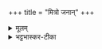 +++
title = "मित्रो जनान्"
+++

<details><summary>मूलम्</summary>

मि॒त्रो जनान्॑यातयति प्रजा॒नन्मि॒त्रो दा॑धार पृथि॒वीमु॒त द्याम् ।   
मि॒त्रᳵ कृ॒ष्टीरनि॑मिषा॒भि च॑ष्टे स॒त्याय॑ ह॒व्यङ्घृ॒तव॑द्विधेम ।
</details>

<details><summary>भट्टभास्कर-टीका</summary>

**मित्रो** देवः **जनान्** सर्वान् **यातयति** चेष्टयति **प्रजानन्** तत्तदधिकारानुरूपविधानज्ञः

**मित्र** एव **पृथिवीम्** अपि **द्याम्** अपि **दाधार** धारयितुं प्रभवति । ध्रियतेः छन्दसि लिटि तुजादित्वादभ्यासस्य दीर्घत्वम् ।

**मित्र** एव **कृष्टीः** मनुष्यान् विशेषेण **अनिमिषा** अनिमिषेणादरेणाभिचष्टे आभिमुख्येन पश्यति उपकरोतीत्यर्थः । दर्शनमुपकारः, तथाहि - 'वक्तारो भवन्ति, सुपश्यति' इति । मिषतेर्भावे क्विप् । यद्वा - अनिमिषाः देवाः । इगुपधलक्षणः कः, 'सुपां सुलुक्' इति शस आकारः । मनुष्यान् देवाश्च विशेषेण पश्यतीति ।

तस्मात् तस्मै सत्यायामोघ-फलाय देवाय **हव्यं** चरुलक्षणं **घृतवत्** घृतसंयुक्तं **विधेम** कुर्मः ददाम इत्यर्थः । विदधातिर्दानकर्मा, विध विधाने, तौदादिकः ॥
</details>


